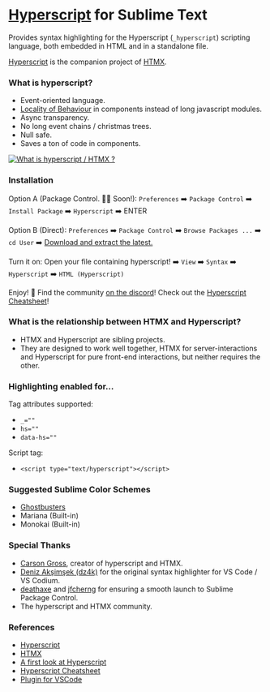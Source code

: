 # [Hyperscript](https://hyperscript.org) for Sublime Text

Provides syntax highlighting for the Hyperscript (`_hyperscript`) scripting language, both embedded in HTML and in a standalone file.

[Hyperscript](https://hyperscript.org) is the companion project of [HTMX](https://htmx.org).

### What is hyperscript?

* Event-oriented language.
* [Locality of Behaviour](https://htmx.org/essays/locality-of-behaviour) in components instead of long javascript modules.
* Async transparency.
* No long event chains / christmas trees.
* Null safe.
* Saves a ton of code in components.

[![What is hyperscript / HTMX ?](http://img.youtube.com/vi/u2rjnLJ1M98/0.jpg)](http://www.youtube.com/watch?v=u2rjnLJ1M98 "What is hyperscript / HTMX ?")

### Installation

Option A (Package Control. 🙏🏻 Soon!): `Preferences` ➡️ `Package Control` ➡️ `Install Package` ➡️ `Hyperscript` ➡️ ENTER

Option B (Direct): `Preferences` ➡️ `Package Control` ➡️ `Browse Packages ...` ➡️ `cd User` ➡️ [Download and extract the latest.](https://github.com/gnat/hyperscript-sublime/archive/refs/heads/main.zip)

Turn it on: Open your file containing hyperscript! ➡️ `View` ➡️ `Syntax` ➡️ `Hyperscript` ➡️ `HTML (Hyperscript)`

Enjoy! 🙂 Find the community [on the discord](https://htmx.org/discord)! Check out the [Hyperscript Cheatsheet](https://thisweek.htmx.org/assets/2021-12-19/hyperscript-cheatsheet.pdf)!

### What is the relationship between HTMX and Hyperscript?

* HTMX and Hyperscript are sibling projects.
* They are designed to work well together, HTMX for server-interactions and Hyperscript for pure front-end interactions, but neither requires the other.

### Highlighting enabled for...

Tag attributes supported:

* `_=""`
* `hs=""`
* `data-hs=""`

Script tag:

* `<script type="text/hyperscript"></script>`

### Suggested Sublime Color Schemes

* [Ghostbusters](https://github.com/gnat/sublime-ghostbusters)
* Mariana (Built-in)
* Monokai (Built-in)

### Special Thanks

* [Carson Gross](https://github.com/bigskysoftware), creator of hyperscript and HTMX.
* [Deniz Akşimşek (dz4k)](https://github.com/dz4k) for the original syntax highlighter for VS Code / VS Codium.
* [deathaxe](https://github.com/deathaxe) and [jfcherng](https://github.com/jfcherng) for ensuring a smooth launch to Sublime Package Control.
* The hyperscript and HTMX community.

### References

* [Hyperscript](https://hyperscript.org/)
* [HTMX](https://htmx.org)
* [A first look at Hyperscript](https://putyourlightson.com/articles/a-first-look-at-hyperscript)
* [Hyperscript Cheatsheet](https://thisweek.htmx.org/assets/2021-12-19/hyperscript-cheatsheet.pdf)
* [Plugin for VSCode](https://marketplace.visualstudio.com/items?itemName=dz4k.vscode-hyperscript-org)
